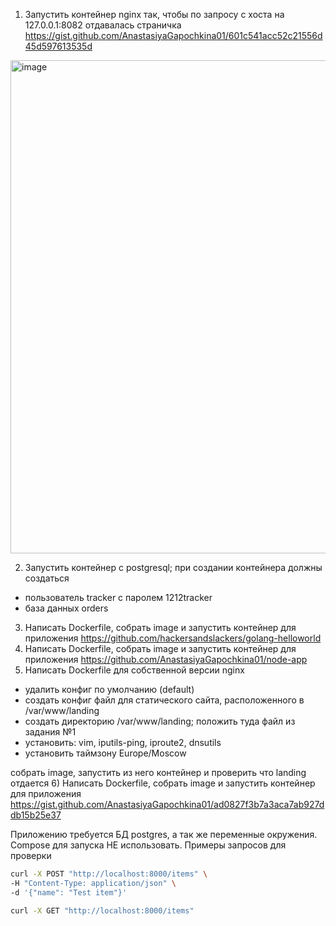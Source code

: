 1) Запустить контейнер nginx так, чтобы по запросу с хоста на 127.0.0.1:8082 отдавалась страничка https://gist.github.com/AnastasiyaGapochkina01/601c541acc52c21556d45d597613535d
<img width="1440" height="789" alt="image" src="https://github.com/user-attachments/assets/4f1cb44f-b82d-41b9-a087-363321928745" />

2) Запустить контейнер с postgresql; при создании контейнера должны создаться
- пользователь tracker с паролем 1212tracker
- база данных orders

3) Написать Dockerfile, собрать image и запустить контейнер для приложения https://github.com/hackersandslackers/golang-helloworld
4) Написать Dockerfile, собрать image и запустить контейнер для приложения https://github.com/AnastasiyaGapochkina01/node-app
5) Написать Dockerfile для собственной версии nginx
- удалить конфиг по умолчанию (default)
- создать конфиг файл для статического сайта, расположенного в /var/www/landing
- создать директорию /var/www/landing; положить туда файл из задания №1
- установить: vim, iputils-ping, iproute2, dnsutils
- установить таймзону Europe/Moscow

собрать image, запустить из него контейнер и проверить что landing отдается
6) Написать Dockerfile, собрать image и запустить контейнер для приложения https://gist.github.com/AnastasiyaGapochkina01/ad0827f3b7a3aca7ab927ddb15b25e37

Приложению требуется БД postgres, а так же переменные окружения. Compose для запуска НЕ использовать. Примеры запросов для проверки
```bash
curl -X POST "http://localhost:8000/items" \
-H "Content-Type: application/json" \
-d '{"name": "Test item"}'

curl -X GET "http://localhost:8000/items"
```
```
